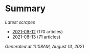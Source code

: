 # Summary
*Latest scrapes*
* [2021-08-12](https://github.com/nuuuwan/news_lk/blob/data/news_lk.2021-08-12.json) (170 articles)
* [2021-08-13](https://github.com/nuuuwan/news_lk/blob/data/news_lk.2021-08-13.json) (71 articles)

*Generated at 11:08AM, August 13, 2021*